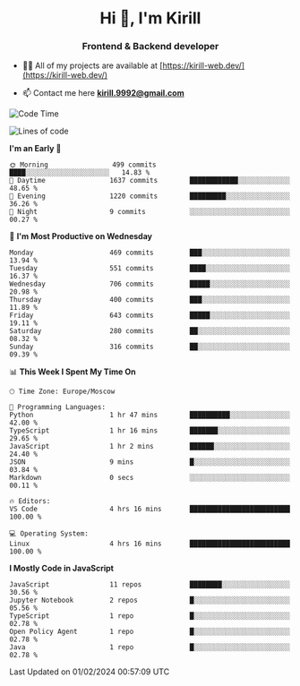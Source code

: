 <h1 align="center">Hi 👋, I'm Kirill</h1>
<h3 align="center">Frontend & Backend developer</h3>

- 👨‍💻 All of my projects are available at [https://kirill-web.dev/](https://kirill-web.dev/)

- 📫 Contact me here **kirill.9992@gmail.com**











<!--START_SECTION:waka-->
![Code Time](http://img.shields.io/badge/Code%20Time-1%2C643%20hrs%209%20mins-blue)

![Lines of code](https://img.shields.io/badge/From%20Hello%20World%20I%27ve%20Written-4.2%20million%20lines%20of%20code-blue)

**I'm an Early 🐤** 

```text
🌞 Morning                499 commits         ████░░░░░░░░░░░░░░░░░░░░░   14.83 % 
🌆 Daytime                1637 commits        ████████████░░░░░░░░░░░░░   48.65 % 
🌃 Evening                1220 commits        █████████░░░░░░░░░░░░░░░░   36.26 % 
🌙 Night                  9 commits           ░░░░░░░░░░░░░░░░░░░░░░░░░   00.27 % 
```
📅 **I'm Most Productive on Wednesday** 

```text
Monday                   469 commits         ███░░░░░░░░░░░░░░░░░░░░░░   13.94 % 
Tuesday                  551 commits         ████░░░░░░░░░░░░░░░░░░░░░   16.37 % 
Wednesday                706 commits         █████░░░░░░░░░░░░░░░░░░░░   20.98 % 
Thursday                 400 commits         ███░░░░░░░░░░░░░░░░░░░░░░   11.89 % 
Friday                   643 commits         █████░░░░░░░░░░░░░░░░░░░░   19.11 % 
Saturday                 280 commits         ██░░░░░░░░░░░░░░░░░░░░░░░   08.32 % 
Sunday                   316 commits         ██░░░░░░░░░░░░░░░░░░░░░░░   09.39 % 
```


📊 **This Week I Spent My Time On** 

```text
🕑︎ Time Zone: Europe/Moscow

💬 Programming Languages: 
Python                   1 hr 47 mins        ██████████░░░░░░░░░░░░░░░   42.00 % 
TypeScript               1 hr 16 mins        ███████░░░░░░░░░░░░░░░░░░   29.65 % 
JavaScript               1 hr 2 mins         ██████░░░░░░░░░░░░░░░░░░░   24.40 % 
JSON                     9 mins              █░░░░░░░░░░░░░░░░░░░░░░░░   03.84 % 
Markdown                 0 secs              ░░░░░░░░░░░░░░░░░░░░░░░░░   00.11 % 

🔥 Editors: 
VS Code                  4 hrs 16 mins       █████████████████████████   100.00 % 

💻 Operating System: 
Linux                    4 hrs 16 mins       █████████████████████████   100.00 % 
```

**I Mostly Code in JavaScript** 

```text
JavaScript               11 repos            ████████░░░░░░░░░░░░░░░░░   30.56 % 
Jupyter Notebook         2 repos             █░░░░░░░░░░░░░░░░░░░░░░░░   05.56 % 
TypeScript               1 repo              █░░░░░░░░░░░░░░░░░░░░░░░░   02.78 % 
Open Policy Agent        1 repo              █░░░░░░░░░░░░░░░░░░░░░░░░   02.78 % 
Java                     1 repo              █░░░░░░░░░░░░░░░░░░░░░░░░   02.78 % 
```




 Last Updated on 01/02/2024 00:57:09 UTC
<!--END_SECTION:waka-->
